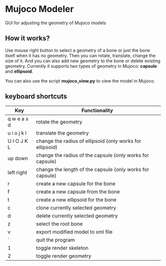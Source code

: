 # Mujoco Modeler
GUI for adjusting the geometry of Mujoco models

## How it works?
Use mouse right button to select a geometry of a bone or just the bone itself when it has no geometry. Then you can rotate, translate, change the size of
it. And you can also add new geometry to the bone or delete existing geometry. Currently it supports two types of geometry in Mujoco: **capsule** and **ellipsoid**.

You can also use the script **mujoco_view.py** to view the model in Mujoco.

## keyboard shortcuts
| Key           | Functionality |
| ------------- | ------------- |
| q w e a s d   | rotate the geometry |
| u i o j k l   | translate the geometry |
| U I O J K L   | change the radius of ellipsoid (only works for ellipsoid) |
| up down       | change the radius of the capsule (only works for capsule) |
| left right    | change the length of the capsule (only works for capsule) |
| r             | create a new capsule for the bone |
| f     		| create a new capsule from the bone|
| t             | create a new ellipsoid for the bone |
| c             | clone currently selected geometry |
| d             | delete currently selected geometry |
| z				| select the root bone	|
| v             | export modified model to xml file |
| `             | quit the program|
|1				| toggle render skeleton|
|2				| toggle render geometry|


